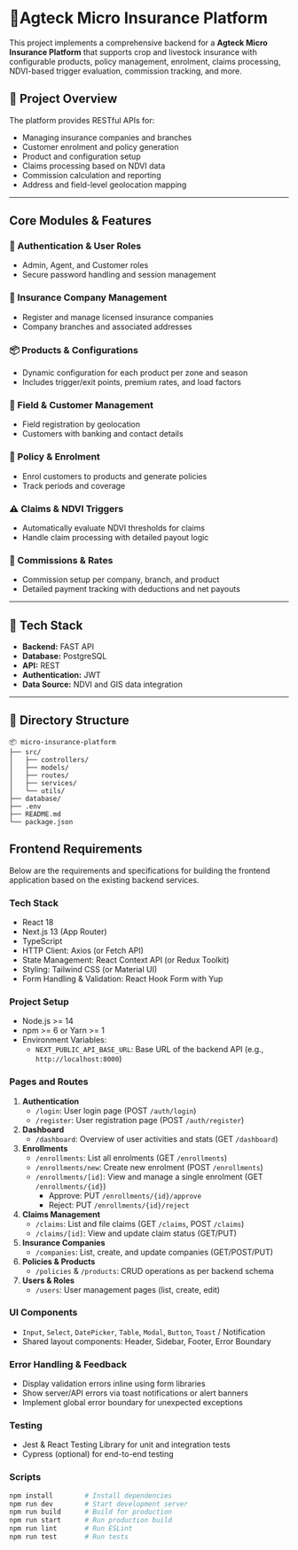 # 🌾Agteck Micro Insurance Platform

This project implements a comprehensive backend for a **Agteck Micro Insurance Platform** that supports crop and livestock insurance with configurable products, policy management, enrolment, claims processing, NDVI-based trigger evaluation, commission tracking, and more.

## 🚀 Project Overview

The platform provides RESTful APIs for:
- Managing insurance companies and branches
- Customer enrolment and policy generation
- Product and configuration setup
- Claims processing based on NDVI data
- Commission calculation and reporting
- Address and field-level geolocation mapping

---

## Core Modules & Features

### 🔐 Authentication & User Roles
- Admin, Agent, and Customer roles
- Secure password handling and session management

### 🏢 Insurance Company Management
- Register and manage licensed insurance companies
- Company branches and associated addresses

### 📦 Products & Configurations
- Dynamic configuration for each product per zone and season
- Includes trigger/exit points, premium rates, and load factors

### 🌾 Field & Customer Management
- Field registration by geolocation
- Customers with banking and contact details

### 📜 Policy & Enrolment
- Enrol customers to products and generate policies
- Track periods and coverage

### ⚠️ Claims & NDVI Triggers
- Automatically evaluate NDVI thresholds for claims
- Handle claim processing with detailed payout logic

### 💸 Commissions & Rates
- Commission setup per company, branch, and product
- Detailed payment tracking with deductions and net payouts

---

## 🔧 Tech Stack

- **Backend:** FAST API
- **Database:** PostgreSQL
- **API:** REST
- **Authentication:** JWT 
- **Data Source:** NDVI and GIS data integration

---

## 📁 Directory Structure

```
📦 micro-insurance-platform
├── src/
│   ├── controllers/
│   ├── models/
│   ├── routes/
│   ├── services/
│   └── utils/
├── database/
├── .env
├── README.md
└── package.json
```

## Frontend Requirements

Below are the requirements and specifications for building the frontend application based on the existing backend services.

### Tech Stack
- React 18
- Next.js 13 (App Router)
- TypeScript
- HTTP Client: Axios (or Fetch API)
- State Management: React Context API (or Redux Toolkit)
- Styling: Tailwind CSS (or Material UI)
- Form Handling & Validation: React Hook Form with Yup

### Project Setup
- Node.js >= 14
- npm >= 6 or Yarn >= 1
- Environment Variables:
  - `NEXT_PUBLIC_API_BASE_URL`: Base URL of the backend API (e.g., `http://localhost:8000`)

### Pages and Routes
1. **Authentication**
   - `/login`: User login page (POST `/auth/login`)
   - `/register`: User registration page (POST `/auth/register`)
2. **Dashboard**
   - `/dashboard`: Overview of user activities and stats (GET `/dashboard`)
3. **Enrollments**
   - `/enrollments`: List all enrolments (GET `/enrollments`)
   - `/enrollments/new`: Create new enrolment (POST `/enrollments`)
   - `/enrollments/[id]`: View and manage a single enrolment (GET `/enrollments/{id}`)
     - Approve: PUT `/enrollments/{id}/approve`
     - Reject: PUT `/enrollments/{id}/reject`
4. **Claims Management**
   - `/claims`: List and file claims (GET `/claims`, POST `/claims`)
   - `/claims/[id]`: View and update claim status (GET/PUT)
5. **Insurance Companies**
   - `/companies`: List, create, and update companies (GET/POST/PUT)
6. **Policies & Products**
   - `/policies` & `/products`: CRUD operations as per backend schema
7. **Users & Roles**
   - `/users`: User management pages (list, create, edit)

### UI Components
- `Input`, `Select`, `DatePicker`, `Table`, `Modal`, `Button`, `Toast` / Notification
- Shared layout components: Header, Sidebar, Footer, Error Boundary

### Error Handling & Feedback
- Display validation errors inline using form libraries
- Show server/API errors via toast notifications or alert banners
- Implement global error boundary for unexpected exceptions

### Testing
- Jest & React Testing Library for unit and integration tests
- Cypress (optional) for end-to-end testing

### Scripts
```bash
npm install        # Install dependencies
npm run dev        # Start development server
npm run build      # Build for production
npm run start      # Run production build
npm run lint       # Run ESLint
npm run test       # Run tests
```

